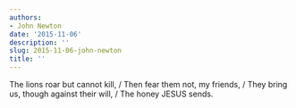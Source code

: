 ```yaml
---
authors:
- John Newton
date: '2015-11-06'
description: ''
slug: 2015-11-06-john-newton
title: ''
---
```

The lions roar but cannot kill, / Then fear them not, my friends, / They bring us, though against their will, / The honey JESUS sends.



